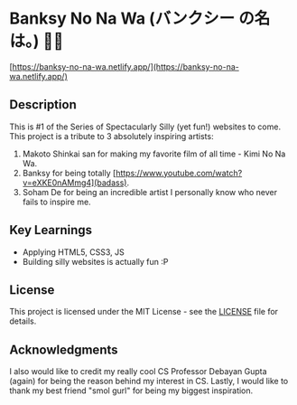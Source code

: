 # Banksy No Na Wa (バンクシー の名は。) 🎨🗾
[https://banksy-no-na-wa.netlify.app/](https://banksy-no-na-wa.netlify.app/)

## Description
This is #1 of the Series of Spectacularly Silly (yet fun!) websites to come. This project is a tribute to 3 absolutely inspiring artists:
1. Makoto Shinkai san for making my favorite film of all time - Kimi No Na Wa. 
2. Banksy for being totally [https://www.youtube.com/watch?v=eXKE0nAMmg4](badass).
3. Soham De for being an incredible artist I personally know who never fails to inspire me.

## Key Learnings
* Applying HTML5, CSS3, JS
* Building silly websites is actually fun :P

## License
This project is licensed under the MIT License - see the [LICENSE](LICENSE) file for details.

## Acknowledgments
I also would like to credit my really cool CS Professor Debayan Gupta (again) for being the reason behind my interest in CS. 
Lastly, I would like to thank my best friend "smol gurl" for being my biggest inspiration. 
